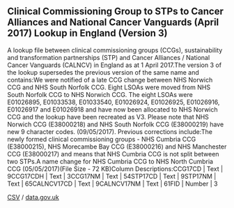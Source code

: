 ## Clinical Commissioning Group to STPs to Cancer Alliances and National Cancer Vanguards (April 2017) Lookup in England (Version 3)

A lookup file between clinical commissioning groups (CCGs), sustainability and transformation partnerships (STP) and Cancer Alliances / National Cancer Vanguards (CALNCV) in England as at 1 April 2017.The version 3 of the lookup supersedes the previous version of the same name and contains:We were notified of a late CCG change between NHS Norwich CCG and NHS South Norfolk CCG. Eight LSOAs were moved from NHS South Norfolk CCG to NHS Norwich CCG. The eight LSOAs were E01026895, E01033538, E01033540, E01026924, E01026925, E01026916, E01026917 and E01026918 and have now been allocated to NHS Norwich CCG and the lookup have been recreated as V3. Please note that NHS Norwich CCG (E38000218) and NHS South Norfolk CCG (E38000219) have new 9 character codes. (09/05/2017). Previous corrections include:The newly formed clinical commissioning groups - NHS Cumbria CCG (E38000215), NHS Morecambe Bay CCG (E38000216) and NHS Manchester CCG (E38000217) and means that NHS Cumbria CCG is not split between two STPs.A name change for NHS Cumbria CCG to NHS North Cumbria CCG (05/05/2017)(File Size - 72 KB)Column Descriptions:CCG17CD | Text | 9CCG17CDH | Text | 3CCG17NM | Text | 54STP17CD | Text | 9STP17NM | Text | 65CALNCV17CD | Text | 9CALNCV17NM | Text | 61FID | Number | 3

[CSV](csv/204.csv) / [data.gov.uk](https://data.gov.uk/dataset/9dff0952-ed1d-45a0-ba8f-82e67ddcfed2/clinical-commissioning-group-to-stps-to-cancer-alliances-and-national-cancer-vanguards-april-2017-lookup-in-england-version-3)

